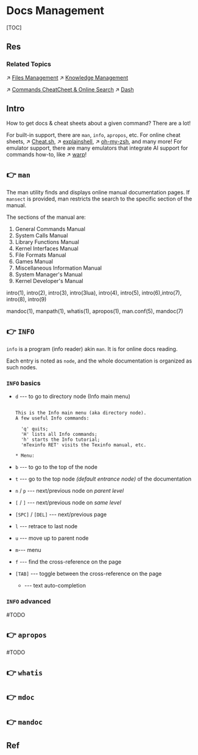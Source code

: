 # Docs Management

[TOC]



## Res
### Related Topics
↗ [Files Management](../../../../🧰%20Generic%20Tools%20&%20Projects/Files%20Management/Files%20Management.md)
↗ [Knowledge Management](../../../../🧰%20Generic%20Tools%20&%20Projects/Knowledge%20Management/Knowledge%20Management.md)

↗ [Commands CheatCheet & Online Search](../../../🐚%20Shell%20&%20Terminals%20(Console)/🦞%20Shell%20&%20Script%20Programming/🧑‍🍳%20Shell%20Helper/Commands%20CheatSheet%20&%20Online%20Search/Commands%20CheatCheet%20&%20Online%20Search.md)
↗ [Dash](../../../../🧰%20Generic%20Tools%20&%20Projects/Files%20Management/Docs%20&%20Configurations%20&%20Templates/Dash.md)



## Intro
How to get docs & cheat sheets about a given command? There are a lot!

For built-in support, there are `man`, `info`, `apropos`, etc.
For online cheat sheets, ↗ [Cheat.sh](../../../🐚%20Shell%20&%20Terminals%20(Console)/🦞%20Shell%20&%20Script%20Programming/🧑‍🍳%20Shell%20Helper/Commands%20CheatSheet%20&%20Online%20Search/Cheat.sh.md), ↗ [explainshell](../../../🐚%20Shell%20&%20Terminals%20(Console)/🦞%20Shell%20&%20Script%20Programming/🧑‍🍳%20Shell%20Helper/Commands%20CheatSheet%20&%20Online%20Search/explainshell.md), ↗ [oh-my-zsh](../../../🐚%20Shell%20&%20Terminals%20(Console)/🦞%20Shell%20&%20Script%20Programming/🧑‍🍳%20Shell%20Helper/Shell%20Script%20Manager%20&%20Framework/oh-my-zsh.md), and many more!
For emulator support, there are many emulators that integrate AI support for commands how-to, like ↗ [warp](../../../🐚%20Shell%20&%20Terminals%20(Console)/Terminal%20Emulators/📌%20Pseudo%20tty%20(pty)%20Based/warp.md)!



## 👉 `man`
The man utility finds and displays online manual documentation pages.  If `mansect` is provided, man restricts the search to the specific section of the manual.

The sections of the manual are:
1. General Commands Manual
2. System Calls Manual
3. Library Functions Manual
4. Kernel Interfaces Manual
5. File Formats Manual
6. Games Manual
7. Miscellaneous Information Manual
8. System Manager's Manual
9. Kernel Developer's Manual


intro(1), intro(2), intro(3), intro(3lua), intro(4), intro(5), intro(6),intro(7), intro(8), intro(9)

mandoc(1), manpath(1), whatis(1), apropos(1),
man.conf(5), 
mandoc(7)



## 👉 `INFO`
`info` is a program (info reader) akin `man`. It is for online docs reading.

Each entry is noted as `node`, and the whole documentation is organized as such nodes. 


### `INFO` basics
-  `d`  --- to go to directory node (Info main menu)
	```shell
	
	This is the Info main menu (aka directory node).
	A few useful Info commands:
	
	  'q' quits;
	  'H' lists all Info commands;
	  'h' starts the Info tutorial;
	  'mTexinfo RET' visits the Texinfo manual, etc.
	
	* Menu:
	```

- `b` --- to go to the top of the node
- `t` --- go to the top node _(default entrance node)_ of the documentation
- `n` / `p` --- next/previous node on _parent level_
- `[` / `]` --- next/previous node on _same level_
- `[SPC]` / `[DEL]` --- next/previous page 
- `l` --- retrace to last node
- `u` --- move up to parent node 
- `m`--- menu 
- `f` --- find the cross-reference on the page
- `[TAB]` --- toggle between the cross-reference on the page
	+ --- text auto-completion


### `INFO` advanced

#TODO 



## 👉 `apropos`
#TODO 



## 👉 `whatis`



## 👉 `mdoc`



## 👉 `mandoc`




## Ref

